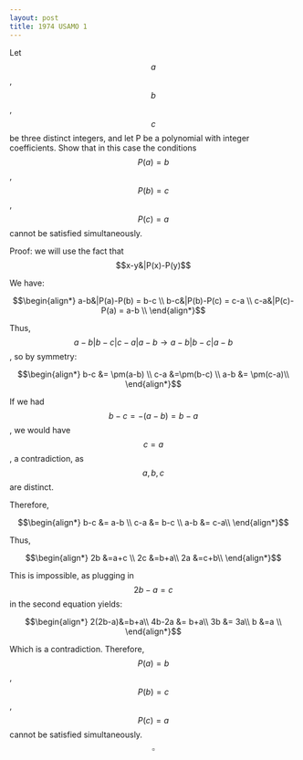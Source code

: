 ```yaml
---
layout: post
title: 1974 USAMO 1
---
```

Let $$a$$, $$b$$, $$c$$ be three distinct integers, and let P be a polynomial with integer
coefficients. Show that in this case the conditions $$P(a) = b$$, $$P(b) = c$$, $$P(c) = a$$ cannot be satisfied simultaneously.

Proof: we will use the fact that $$x-y&|P(x)-P(y)$$

We have:

$$\begin{align*}
a-b&|P(a)-P(b) = b-c \\
b-c&|P(b)-P(c) = c-a \\
c-a&|P(c)-P(a) = a-b \\
\end{align*}$$


Thus, $$a-b|b-c|c-a|a-b \rightarrow a-b|b-c|a-b$$,
so by symmetry:

$$\begin{align*}
b-c  &= \pm(a-b) \\
c-a &=\pm(b-c) \\
a-b &= \pm(c-a)\\
\end{align*}$$

If we had $$b-c=-(a-b)=b-a$$, we would have $$c=a$$, a contradiction, as $$a,b,c$$ are distinct.

Therefore,

$$\begin{align*}
b-c  &= a-b \\
c-a &= b-c \\
a-b &= c-a\\
\end{align*}$$

Thus,

$$\begin{align*}
2b &=a+c \\
2c &=b+a\\
2a &=c+b\\
\end{align*}$$


This is impossible, as plugging in $$2b-a=c$$ in the second equation yields:

$$\begin{align*}
2(2b-a)&=b+a\\
4b-2a &= b+a\\
3b &= 3a\\
b &=a \\
\end{align*}$$

Which is a contradiction. Therefore,  $$P(a) = b$$, $$P(b) = c$$, $$P(c) = a$$ cannot be satisfied simultaneously. $$\square$$
